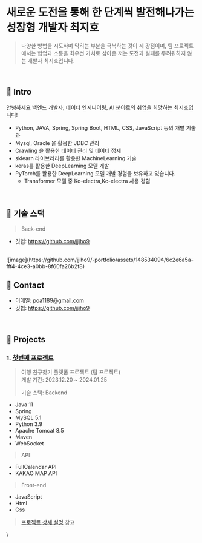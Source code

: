 # 새로운 도전을 통해 한 단계씩 발전해나가는 성장형 개발자 최지호
>  다양한 방법을 시도하며 막히는 부분을 극복하는 것이 제 강점이며, 팀 프로젝트에서는 협업과 소통을 최우선 가치로 삼아온 저는 도전과 실패를 두려워하지 않는 개발자 최지호입니다.
</br>

## :pushpin: Intro
안녕하세요 백엔드 개발자, 데이터 엔지니어링, AI 분야로의 취업을 희망하는 최지호입니다!
- Python, JAVA, Spring, Spring Boot, HTML, CSS,  JavaScript 등의 개발 기술과
- Mysql, Oracle 을 활용한 JDBC 관리
- Crawling 을 활용한 데이터 관리 및 데이터 정제
- sklearn 라이브러리를 활용한 MachineLearning 기술
- keras를 활용한 DeepLearning 모델 개발
- PyTorch를 활용한 DeepLearning 모델 개발 경험을 보유하고 있습니다.
  - Transformer 모델 중 Ko-electra,Kc-electra 사용 경험

</br>

## :pushpin: 기술 스택
> Back-end
- 깃헙: https://github.com/jjiho9

</br>
![image](https://github.com/jjiho9/-portfolio/assets/148534094/6c2e6a5a-fff4-4ce3-a0bb-8f60fa26b2f8)



## :pushpin: Contact
- 이메일: poa1189@gmail.com
- 깃헙: https://github.com/jjiho9

</br>

## :pushpin: Projects
### 1. [첫번째 프로젝트](https://github.com/2023-SMHRD-IS-AI1/WithusRepo)
> 여행 친구찾기 플랫폼 프로젝트 (팀 프로젝트)  
>개발 기간: 2023.12.20 ~ 2024.01.25  
> 
> 기술 스택:
> Backend
- Java 11
- Spring
- MySQL 5.1
- Python 3.9
- Apache Tomcat 8.5
- Maven
- WebSocket
> API
- FullCalendar API
- KAKAO MAP API
> Front-end
- JavaScript
- Html
- Css
  
>[프로젝트 상세 설명](https://github.com/2023-SMHRD-IS-AI1/WithusRepo) 참고

\


